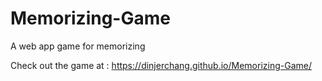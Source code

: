 # Memorizing-Game
A web app game for memorizing


Check out the game at : https://dinjerchang.github.io/Memorizing-Game/
